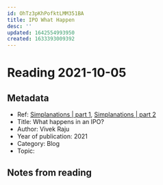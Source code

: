 ```yaml
---
id: OhTz3pKhPofktLMM351BA
title: IPO What Happen
desc: ''
updated: 1642554993950
created: 1633393009392
---
```

# Reading 2021-10-05

## Metadata

- Ref: [Simplanations | part 1](https://www.simplanations.in/p/ipo-1), [Simplanations | part 2](https://www.simplanations.in/p/ipo-2)
- Title: What happens in an IPO?
- Author: Vivek Raju
- Year of publication: 2021
- Category: Blog
- Topic: 

## Notes from reading
